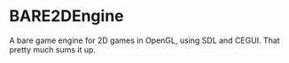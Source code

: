 # BARE2DEngine
A bare game engine for 2D games in OpenGL, using SDL and CEGUI. That pretty much sums it up. 
